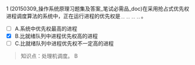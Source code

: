 1
(20150309_操作系统原理习题集及答案_笔试必需品_doc)在采用抢占式优先权进程调度算法的系统中，正在运行进程的优先权是﹎﹎﹎﹎。
- [ ] A.系统中优先权最高的进程 
- [x] B.比就绪队列中进程优先权高的进程 
- [ ] C.比就绪队列中进程优先权不一定高的进程

> 知识点：处理机调度。
> B
